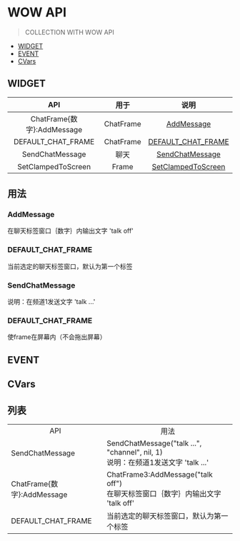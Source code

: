 # WOW API
> COLLECTION WITH WOW API

- [WIDGET](#WIDGET)
- [EVENT](#WIDGET)
- [CVars](#CVars)

## WIDGET

<span id="WIDGET"></span>

|API|用于|说明|
|:-:|:-:|:-:|
|ChatFrame{数字}:AddMessage|ChatFrame|[AddMessage](#addmessage)|
|DEFAULT_CHAT_FRAME|ChatFrame|[DEFAULT_CHAT_FRAME](#default_chat_frame)|
|SendChatMessage|聊天|[SendChatMessage](#SendChatMessage)|
|SetClampedToScreen|Frame|[SetClampedToScreen](#sendchatmessage)|

## 用法

### <span id="AddMessage">AddMessage</span>

在聊天标签窗口｛数字｝内输出文字 'talk off'

### <span id="DEFAULT_CHAT_FRAME">DEFAULT_CHAT_FRAME</span>

当前选定的聊天标签窗口，默认为第一个标签

### <span id="SendChatMessage">SendChatMessage</span>

说明：在频道1发送文字 'talk ...'

### <span id="SetClampedToScreen">DEFAULT_CHAT_FRAME</span>

使frame在屏幕内（不会拖出屏幕）


## EVENT

<span id="EVENT"></span>

## CVars

<span id="CVars"></span>

## 列表
<table>
    <tr>
        <td colspan="1" align="center">API</td>
        <td colspan="1" align="center">用法</td>
    </tr>
    <tr>
        <td>
            SendChatMessage
        </td>
        <td>
            SendChatMessage("talk ...", "channel", nil, 1)
            <br>
            说明：在频道1发送文字 'talk ...'
        </td>
    </tr>
    <tr>
        <td>
            ChatFrame{数字}:AddMessage
        </td>
        <td>
            ChatFrame3:AddMessage("talk off")<br>
            在聊天标签窗口｛数字｝内输出文字 'talk off'
        </td>
    </tr>
    <tr>
        <td>
            DEFAULT_CHAT_FRAME
        </td>
        <td>
            当前选定的聊天标签窗口，默认为第一个标签
        </td>
    </tr>
</table>
